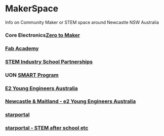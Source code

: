 # MakerSpace
Info on Community Maker or STEM space around Newcastle NSW Australia

### Core Electronics[Zero to Maker](https://core-electronics.com.au/courses/zero-to-maker-workshop/)
### [Fab Academy](https://fabacademy.org/)
### [STEM Industry School Partnerships](https://sispprogram.schools.nsw.gov.au/stem/stem2.html)
### UON [SMART Program](https://www.newcastle.edu.au/college/engineering-science-environment/education/smart)
### [E2 Young Engineers Australia](https://www.young-engineers.com.au/)
### [Newcastle & Maitland - e2 Young Engineers Australia](https://newcastlemaitland.young-engineers.com.au/)
### [starportal](https://starportal.edu.au/)
### [starportal - STEM after school etc](https://starportal.edu.au/find-activity/?q=%7B%22page%22:1,%22orderBy%22:%22updated%22,%22order%22:%22desc%22,%22status%22:%22active%22,%22current%22:%22true%22,%22programStatus%22:%22active%22,%22locationState%22:%22New%20South%20Wales%22,%22areaOfInterest%5B%5D%22:%5B%22Technology%20and%20design%22,%22Science%22,%22Robotics%22,%22Physics%22,%22Engineering%22,%22Mathematics%22%5D,%22typeOfOpportunity%5B%5D%22:%5B%22Workshop%22,%22Club%22,%22After%20school%20program%22,%22Residential%20program%22,%22Drop-in%20program%22%5D,%22formattedAddress%22:%22Newcastle%20NSW,%20Australia%22%7D)

